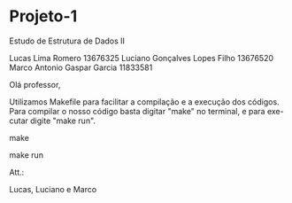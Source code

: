# Projeto-1
 Estudo de Estrutura de Dados II

Lucas Lima Romero 13676325
Luciano Gonçalves Lopes Filho 13676520
Marco Antonio Gaspar Garcia 11833581

Olá professor, 

Utilizamos Makefile para facilitar a compilação e a execução dos códigos.
Para compilar o nosso código basta digitar "make" no terminal, e para exe-
cutar digite "make run". 

make

make run

Att.:

Lucas, Luciano e Marco